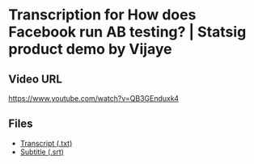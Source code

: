 # Transcription for How does Facebook run AB testing? | Statsig product demo by Vijaye
## Video URL
https://www.youtube.com/watch?v=QB3GEnduxk4
 
## Files
- [Transcript (.txt)](./transcript.txt)
- [Subtitle (.srt)](./transcript.srt)
